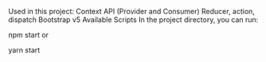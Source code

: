 Used in this project:
Context API (Provider and Consumer)
Reducer, action, dispatch
Bootstrap v5
Available Scripts
In the project directory, you can run:

npm start
or

yarn start
